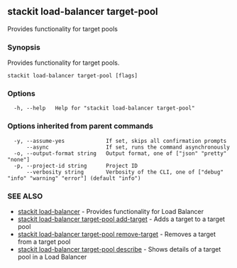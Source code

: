 ## stackit load-balancer target-pool

Provides functionality for target pools

### Synopsis

Provides functionality for target pools.

```
stackit load-balancer target-pool [flags]
```

### Options

```
  -h, --help   Help for "stackit load-balancer target-pool"
```

### Options inherited from parent commands

```
  -y, --assume-yes             If set, skips all confirmation prompts
      --async                  If set, runs the command asynchronously
  -o, --output-format string   Output format, one of ["json" "pretty" "none"]
  -p, --project-id string      Project ID
      --verbosity string       Verbosity of the CLI, one of ["debug" "info" "warning" "error"] (default "info")
```

### SEE ALSO

* [stackit load-balancer](./stackit_load-balancer.md)	 - Provides functionality for Load Balancer
* [stackit load-balancer target-pool add-target](./stackit_load-balancer_target-pool_add-target.md)	 - Adds a target to a target pool
* [stackit load-balancer target-pool remove-target](./stackit_load-balancer_target-pool_remove-target.md)	 - Removes a target from a target pool
* [stackit load-balancer target-pool describe](./stackit_load-balancer_target-pool_describe.md)	 - Shows details of a target pool in a Load Balancer


